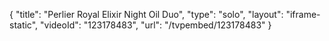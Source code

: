 {
    "title": "Perlier Royal Elixir Night Oil Duo",
    "type": "solo",
    "layout": "iframe-static",
    "videoId": "123178483",
    "url": "\/tvpembed\/123178483"
}